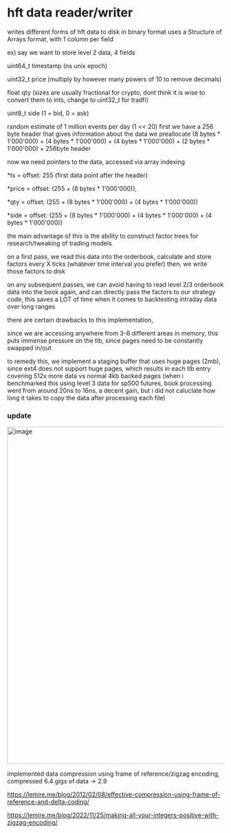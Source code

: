 # hft data reader/writer

writes different forms of hft data to disk in binary format
uses a Structure of Arrays format, with 1 column per field

ex) say we want to store level 2 data, 4 fields

uint64_t timestamp (ns unix epoch)


uint32_t price (multiply by however many powers of 10 to remove decimals)


float qty (sizes are usually fractional for crypto, dont think it is wise to convert them to ints, change to uint32_t for tradfi)


uint8_t side (1 = bid, 0 = ask)

random estimate of 1 million events per day (1 << 20)
first we have a 256 byte header that gives information about the data
we preallocate (8 bytes * 1'000'000) + (4 bytes * 1'000'000) + (4 bytes * 1'000'000) + (2 bytes * 1'000'000) + 256byte header

now we need pointers to the data, accessed via array indexing

*ts = offset: 255 (first data point after the header)


*price = offset: (255 + (8 bytes * 1'000'000)),


*qty = offset: (255 + (8 bytes * 1'000'000) + (4 bytes * 1'000'000))


*side = offset: (255 + (8 bytes * 1'000'000) + (4 bytes * 1'000'000) + (4 bytes * 1'000'000))


the main advantage of this is the ability to construct factor trees for research/tweaking of trading models

on a first pass, we read this data into the orderbook, calculate and store factors every X ticks (whatever time interval you prefer)
then, we write those factors to disk

on any subsequent passes, we can avoid having to read level 2/3 orderbook data into the book again, and can directly pass the factors to our strategy code, this saves a LOT of time when it comes to backtesting intraday data over long ranges

there are certain drawbacks to this implementation, 

since we are accessing anywhere from 3-6 different areas in memory, this puts immense pressure on the tlb, since pages need to be constantly swapped in/out 

to remedy this, we implement a staging buffer that uses huge pages (2mb), since ext4 does not support huge pages, which results in each tlb entry covering 512x more data vs normal 4kb backed pages (when i benchmarked this using level 3 data for sp500 futures, book processing went from around 20ns to 16ns, a decent gain, but i did not caluclate how long it takes to copy the data after processing each file)  

### update 

<img width="958" height="783" alt="image" src="https://github.com/user-attachments/assets/d02c55de-bad0-4267-a6a9-a674246ef984" />

implemented data compression using frame of reference/zigzag encoding, compressed 6.4 gigs of data -> 2.9 

https://lemire.me/blog/2012/02/08/effective-compression-using-frame-of-reference-and-delta-coding/

https://lemire.me/blog/2022/11/25/making-all-your-integers-positive-with-zigzag-encoding/

